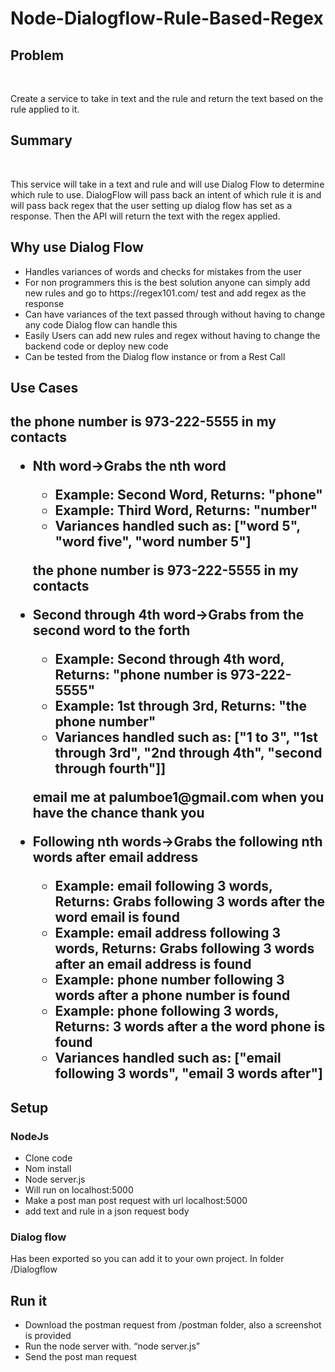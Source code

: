 # Node-Dialogflow-Rule-Based-Regex
<h2>Problem</h2> <p>Create a service to take in text and the rule and return the text based on the rule applied to it. </p>

<h2>Summary</h2> <p>This service will take in a text and rule and will use Dialog Flow to determine which rule to use. DialogFlow will pass back an intent of which rule it is and will pass back regex that the user setting up dialog flow has set as a response. Then the API will return the text with the regex applied.</p>

<h2>Why use Dialog Flow</h2>
<ul>
  <li> Handles variances of words and checks for mistakes from the user</li>
  <li>For non programmers this is the best solution anyone can simply add new rules and go to https://regex101.com/ test and add regex as the response</li>
  <li>Can have variances of the text passed through without having to change any code Dialog flow can handle this</li>
  <li>Easily Users can add new rules and regex without having to change the backend code or deploy new code</li>
  <li>Can be tested from the Dialog flow instance or from a Rest Call</li>
</ul>

<h2>Use Cases<h2>
<p>the phone number is 973-222-5555 in my contacts</p>
<ul>
    <li>Nth word->Grabs the nth word</li>
        <ul>
            <li>Example: Second Word, Returns: "phone"</li>
            <li>Example: Third Word, Returns: "number"</li>
            <li>Variances handled such as: ["word 5", "word five", "word number 5"]</li>
        </ul>
    </li>
    <p>the phone number is 973-222-5555 in my contacts</p>
    <li>Second through 4th word->Grabs from the second word to the forth</li>
        <ul>
        <li>Example: Second through 4th word, Returns: "phone number is 973-222-5555"</li>
        <li>Example: 1st through 3rd, Returns: "the phone number"</li>
        <li>Variances handled such as: ["1 to 3", "1st through 3rd", "2nd through 4th", "second through fourth"]]</li>
        </ul>
    </li>
    <p>email me at palumboe1@gmail.com when you have the chance thank you</p>
        <li>Following nth words->Grabs the following nth words after email address</li>
        <ul>
        <li>Example: email following 3 words, Returns: Grabs following 3 words after the word email is found</li>
        <li>Example: email address following 3 words, Returns: Grabs following 3 words after an email address is found</li>
        <li>Example: <strong>phone number</strong> following 3 words after a phone number is found</li>
        <li>Example: phone following 3 words, Returns: 3 words after a the word phone is found</li>
        <li>Variances handled such as: ["email following 3 words", "email 3 words after"]</li>
        </ul>
        </li>

</ul>

	
<h2>Setup</h2>
  <h3>NodeJs</h3>
	<ul>
	<li>Clone code</li>
	<li>Nom install</li>
	<li>Node server.js</li>
	<li>Will run on localhost:5000</li>
	<li>Make a post man post request with url localhost:5000</li>
	<li>add text and rule in a json request body</li>
	</ul>
 <h3>Dialog flow </h3>
	<p>Has been exported so you can add it to your own project. In folder /Dialogflow </p>

<h2>Run it</h2>
<ul>
	<li>Download the postman request from /postman folder, also a screenshot is provided</li>
	<li>Run the node server with. “node server.js”</li>
       <li> Send the post man request </li>
</ul>

